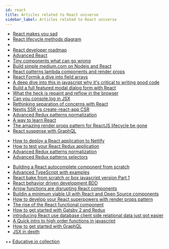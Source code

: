 ```yaml
---
id: react
title: Articles related to React universe
sidebar_label: Articles related to React universe
---
```



- [React makes you sad](https://github.com/gaearon/react-makes-you-sad)
- [React lifecycle methods diagram](https://github.com/wojtekmaj/react-lifecycle-methods-diagram)
- [](https://github.com/azat-co/react)
- [React developer roadmap](https://github.com/adam-golab/react-developer-roadmap)
- [Advanced React](https://advancedreact.com/)
- [Tiny components what can go wrong](https://blog.bitsrc.io/tiny-components-what-can-go-wrong-d6aa42d71370)
- [Build simple medium.com on Nodejs and React](https://codeburst.io/build-simple-medium-com-on-node-js-and-react-js-a278c5192f47)
- [React patterns lambda components and render props](https://itnext.io/react-patterns-lambda-components-and-render-props-c4dce3903a52)
- [React Formik a dive into field arrays](https://medium.com/@rossbulat/react-formik-a-dive-into-field-arrays-fc58fff8a791)
- [A deep dive into this in javascript why it's critical to writing good code](https://medium.freecodecamp.org/a-deep-dive-into-this-in-javascript-why-its-critical-to-writing-good-code-7dca7eb489e7)
- [Build a full featured modal dialog form with React](https://blog.bitsrc.io/build-a-full-featured-modal-dialog-form-with-react-651dcef6c571)
- [What the heck is repaint and reflow in the browser](https://blog.usejournal.com/what-the-heck-is-repaint-and-reflow-in-the-browser-b2d0fb980c08)
- [Can you console.log in JSX](https://medium.com/javascript-in-plain-english/can-you-console-log-in-jsx-732f2ad46fe1)
- [Rethinking separation of concerns with React](https://itnext.io/rethinking-separation-of-concerns-with-react-7e5de1b5c0f7)
- [Nextjs SSR vs create-react-app CSR](https://codeburst.io/next-js-ssr-vs-create-react-app-csr-7452f71599f6)
- [Advanced Redux patterns normalization](https://blog.brainsandbeards.com/advanced-redux-patterns-normalisation-6b9a5aa46e1f)
- [A way to learn React](https://itnext.io/a-way-to-learn-react-b95056eafebb)
- [The amazing render props pattern for ReactJS lifecycle be gone](https://itnext.io/the-amazing-render-props-pattern-for-react-js-lifecycle-begone-14e520fc3821)
- [React suspense with GraphQL](https://medium.com/open-graphql/react-suspense-with-graphql-d95cdef46bfe)
<!-- - []()
- []()
- []()

- []()
- []() -->
- [How to deploy a React application to Netlify](https://medium.freecodecamp.org/how-to-deploy-a-react-application-to-netlify-363b8a98a985)
- [How to test your React Redux application ](https://medium.com/asos-techblog/how-to-test-your-react-redux-application-48d90481a253)
- [Advanced Redux patterns normalization](https://blog.brainsandbeards.com/advanced-redux-patterns-normalisation-6b9a5aa46e1f)
- [Advanced Redux patterns selectors](https://blog.brainsandbeards.com/advanced-redux-patterns-selectors-cb9f88381d74)
<!-- - []()
- []()
- []()
- []()
- []()


- []()
- []() -->
- [Building a React autocomplete component from scratch](https://blog.bitsrc.io/building-a-react-autocomplete-component-from-scratch-3f4d5618aa14)
- [Advanced TypeScript with examples](https://levelup.gitconnected.com/advanced-typescript-types-with-examples-1d144e4eda9e)
- [React bake from scratch or box javascript version Part 1](https://codeburst.io/react-bake-from-scratch-or-box-javascript-version-part-1-149994a1adda)
- [React behavior driven development BDD](https://codeburst.io/react-behavior-driven-development-bdd-535afd364e5f)
- [Arrow functions are disrupting React components](https://blog.usejournal.com/arrow-functions-are-disrupting-react-components-63662d35f97b)
- [Buildin a minimum viable UI with React and Open Source components](https://medium.com/codepusher/building-a-minimum-viable-ui-with-react-and-open-source-components-3961e02418ba)
- [How to develop your React superpowers with render props pattern](https://medium.freecodecamp.org/how-to-develop-your-react-superpowers-with-the-render-props-pattern-b74e68c6d053)
- [The rise of the React functional component](https://medium.com/@mark.okeeffe_11887/the-rise-of-the-react-functional-component-138729aa1028)
- [How to get started with Gatsby 2 and Redux](https://medium.freecodecamp.org/how-to-get-started-with-gatsby-2-and-redux-ae1c543571ca)
- [introducing React use database client side relational data just got easier](https://medium.freecodecamp.org/introducing-react-use-database-client-side-relational-data-just-got-easier-d272c9465bf0)
- [A Quick intro to high order functions in javascript](https://medium.freecodecamp.org/a-quick-intro-to-higher-order-functions-in-javascript-1a014f89c6b)
- [How to get started with GraphQL](https://medium.com/@PrinceAshburton/how-to-get-started-with-graphql-a3fbe3d154a1)
- [JSX in depth](https://reactjs.org/docs/jsx-in-depth.html)
<!-- - [](https://blog.logrocket.com/5-common-practices-that-you-can-stop-doing-in-react-9e866df5d269)
- []()
- []()
- []()
- []()
- []()
- []() -->



++
[Educative.io collection](https://www.educative.io/collection/5661736652767232/5629499534213120)



<!-- 
JSX && Conditional rendering

- []() https://www.robinwieruch.de/conditional-rendering-react/
- []() https://stackoverflow.com/questions/46592833/how-to-use-switch-statement-inside-a-react-component?rq=1
- []() https://stackoverflow.com/questions/37782776/using-for-loops-and-switch-cases-in-react-to-dynamically-render-different-compon
- []() https://dzone.com/articles/react-jsx-how-to-do-it-the-right-way-part-ii-1

- []() https://glcheetham.name/2016/05/20/killing-switch-statements-in-react-with-the-strategy-pattern/
- []() https://caster.io/lessons/beginning-javascript-for-react-native-switch-case-statement
- []() https://blog.logrocket.com/conditional-rendering-in-react-c6b0e5af381e
- []() https://github.com/airbnb/enzyme/issues/353
- []() https://reactjs.org/docs/conditional-rendering.html
 -->
